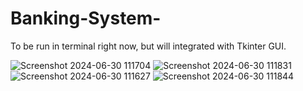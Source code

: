# Banking-System-
To be run in terminal right now, but will integrated with Tkinter GUI.



![Screenshot 2024-06-30 111704](https://github.com/VijetaPriya47/Banking-System-/assets/67923889/997a76e0-b9c1-4fbe-b983-b64ee29a4832)
![Screenshot 2024-06-30 111831](https://github.com/VijetaPriya47/Banking-System-/assets/67923889/b59a957c-7ea4-4937-a717-01e86d1a93f5)
![Screenshot 2024-06-30 111627](https://github.com/VijetaPriya47/Banking-System-/assets/67923889/cac98b8b-917d-4609-9a76-f85d305a94fa)
![Screenshot 2024-06-30 111844](https://github.com/VijetaPriya47/Banking-System-/assets/67923889/0a438c86-0df6-4ef8-830e-de97933145c5)
